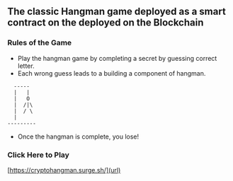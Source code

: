 ## The classic Hangman game deployed as a smart contract on the deployed on the Blockchain
### Rules of the Game
- Play the hangman game by completing a secret by guessing correct letter.
- Each wrong guess leads to a building a component of hangman.
  
```plaintext
  -----
  |   |
  |   O
  |  /|\
  |  / \
  |
---------
```
- Once the hangman is complete, you lose!


### Click Here to Play
[https://cryptohangman.surge.sh/](url)
